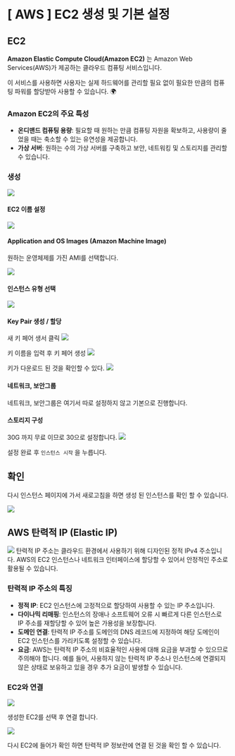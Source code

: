 # [ AWS ] EC2 생성 및 기본 설정
## EC2
**Amazon Elastic Compute Cloud(Amazon EC2)** 는 Amazon Web Services(AWS)가 제공하는 클라우드 컴퓨팅 서비스입니다.

이 서비스를 사용하면 사용자는 실제 하드웨어를 관리할 필요 없이 필요한 만큼의 컴퓨팅 파워를 할당받아 사용할 수 있습니다. 🌍


### Amazon EC2의 주요 특성

- **온디맨드 컴퓨팅 용량**: 필요할 때 원하는 만큼 컴퓨팅 자원을 확보하고, 사용량이 줄었을 때는 축소할 수 있는 유연성을 제공합니다.
- **가상 서버**: 원하는 수의 가상 서버를 구축하고 보안, 네트워킹 및 스토리지를 관리할 수 있습니다.


### 생성
![](https://i.imgur.com/s8GIcN1.png)

#### EC2 이름 설정
![](https://i.imgur.com/IRQLt8n.png)

#### Application and OS Images (Amazon Machine Image)
원하는 운영체제를 가진 AMI를 선택합니다.

![](https://i.imgur.com/eVnpmZK.png)


#### 인스턴스 유형 선택
![](https://i.imgur.com/0XlaGPZ.png)

#### Key Pair 생성 / 할당
새 키 페어 생서 클릭
![](https://i.imgur.com/cg0qs1W.png)

키 이름을 입력 후 키 페어 생성
![](https://i.imgur.com/EJ99f91.png)

키가 다운로드 된 것을 확인할 수 있다.
![](https://i.imgur.com/MgWSX4o.png)

#### 네트워크, 보안그룹
네트워크, 보안그룹은 여기서 따로 설정하지 않고 기본으로 진행합니다.

#### 스토리지 구성
30G 까지 무료 이므로 30으로 설정합니다.
![](https://i.imgur.com/xHUjfjl.png)

설정 완료 후 `인스턴스 시작` 을 누릅니다.


## 확인
다시 인스턴스 페이지에 가서 새로고침을 하면 생성 된 인스턴스를 확인 할 수 있습니다.

![](https://i.imgur.com/2JI5GIh.png)


## AWS 탄력적 IP (Elastic IP)
![](https://i.imgur.com/7P7L4An.png)
탄력적 IP 주소는 클라우드 환경에서 사용하기 위해 디자인된 정적 IPv4 주소입니다. AWS의 EC2 인스턴스나 네트워크 인터페이스에 할당할 수 있어서 안정적인 주소로 활용될 수 있습니다.

### 탄력적 IP 주소의 특징

- **정적 IP**: EC2 인스턴스에 고정적으로 할당하여 사용할 수 있는 IP 주소입니다.
- **다이나믹 리매핑**: 인스턴스의 장애나 소프트웨어 오류 시 빠르게 다른 인스턴스로 IP 주소를 재할당할 수 있어 높은 가용성을 보장합니다.
- **도메인 연결**: 탄력적 IP 주소를 도메인의 DNS 레코드에 지정하여 해당 도메인이 EC2 인스턴스를 가리키도록 설정할 수 있습니다.
- **요금**: AWS는 탄력적 IP 주소의 비효율적인 사용에 대해 요금을 부과할 수 있으므로 주의해야 합니다. 예를 들어, 사용하지 않는 탄력적 IP 주소나 인스턴스에 연결되지 않은 상태로 보유하고 있을 경우 추가 요금이 발생할 수 있습니다.

### EC2와 연결
![](https://i.imgur.com/dSTvwIT.png)

생성한 EC2를 선택 후 연결 합니다.

![](https://i.imgur.com/iJjPLyW.png)

다시 EC2에 들어가 확인 하면 탄력적 IP 정보란에 연결 된 것을 확인 할 수 있습니다.

